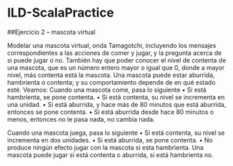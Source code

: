 # ILD-ScalaPractice

##Ejercicio 2 – mascota virtual

Modelar una mascota virtual, onda Tamagotchi, incluyendo los mensajes correspondientes a las
acciones de comer y jugar, y la pregunta acerca de si puede jugar o no.
También hay que poder conocer el nivel de contenta de una mascota, que es un número entero
mayor o igual que 0, donde a mayor nivel, más contenta está la mascota.
Una mascota puede estar aburrida, hambrienta o contenta; y su comportamiento depende de en qué
estado esté. Veamos:
Cuando una mascota come, pasa lo siguiente
• Si está hambrienta, se pone contenta.
• Si está contenta, su nivel se incrementa en una unidad.
• Si está aburrida, y hace más de 80 minutos que está aburrida, entonces se pone contenta.
• Si está aburrida desde hace 80 minutos o menos, entonces no le pasa nada, no cambia nada.

Cuando una mascota juega, pasa lo siguiente
• Si está contenta, su nivel se incrementa en dos unidades.
• Si está aburrida, se pone contenta.
• No produce ningún efecto jugar con la mascota si esta hambrienta.
Una mascota puede jugar si está contenta o aburrida, si está hambrienta no.
